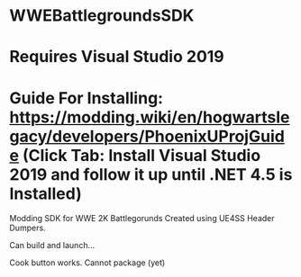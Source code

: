 # WWEBattlegroundsSDK
# Requires Visual Studio 2019 
# Guide For Installing: https://modding.wiki/en/hogwartslegacy/developers/PhoenixUProjGuide (Click Tab: Install Visual Studio 2019 and follow it up until .NET 4.5 is Installed)


 Modding SDK for WWE 2K Battlegorunds 
Created using UE4SS Header Dumpers.

Can build and launch...

Cook button works.
Cannot package (yet)